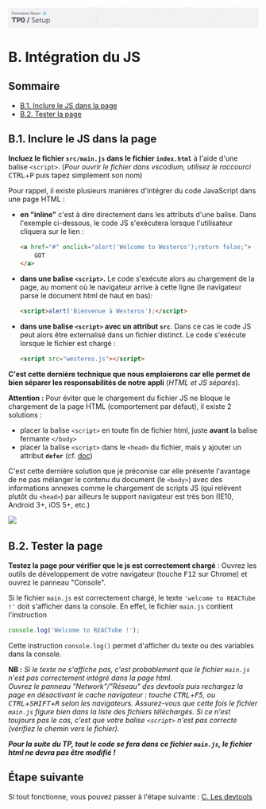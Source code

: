 <img src="images/readme/header-small.jpg" >

# B. Intégration du JS <!-- omit in toc -->

## Sommaire <!-- omit in toc -->
- [B.1. Inclure le JS dans la page](#b1-inclure-le-js-dans-la-page)
- [B.2. Tester la page](#b2-tester-la-page)

## B.1. Inclure le JS dans la page
**Incluez le fichier `src/main.js` dans le fichier `index.html`** à l'aide d'une balise `<script>`. (*Pour ouvrir le fichier dans vscodium, utilisez le raccourci* <kbd>CTRL</kbd>+<kbd>P</kbd> puis tapez simplement son nom)<br>

Pour rappel, il existe plusieurs manières d'intégrer du code JavaScript dans une page HTML :
- **en "inline"** c'est à dire directement dans les attributs d'une balise. Dans l'exemple ci-dessous, le code JS s'exécutera lorsque l'utilisateur cliquera sur le lien :
	```html
	<a href="#" onclick="alert('Welcome to Westeros');return false;">
		GOT
	</a>
	```
- **dans une balise `<script>`.** Le code s'exécute alors au chargement de la page, au moment où le navigateur arrive à cette ligne (le navigateur parse le document html de haut en bas):
	```html
	<script>alert('Bienvenue à Westeros');</script>
	```
- **dans une balise `<script>` avec un attribut `src`**. Dans ce cas le code JS peut alors être externalisé dans un fichier distinct. Le code s'exécute lorsque le fichier est chargé :
	```html
	<script src="westeros.js"></script>
	```
**C'est cette dernière technique que nous emploierons car elle permet de bien séparer les responsabilités de notre appli** (*HTML et JS séparés*).

**Attention :** Pour éviter que le chargement du fichier JS ne bloque le chargement de la page HTML (comportement par défaut), il existe 2 solutions :
- placer la balise `<script>` en toute fin de fichier html, juste **avant** la balise fermante `</body>`
- placer la balise `<script>` dans le `<head>` du fichier, mais y ajouter un attribut **`defer`** (cf. [doc](https://developer.mozilla.org/en-US/docs/Web/HTML/Element/script#attr-defer))

C'est cette dernière solution que je préconise car elle présente l'avantage de ne pas mélanger le contenu du document (le `<body>`) avec des informations annexes comme le chargement de scripts JS (qui relèvent plutôt du `<head>`) par ailleurs le support navigateur est très bon (IE10, Android 3+, iOS 5+, etc.)

<a href="https://caniuse.com/#feat=script-defer"><img src="https://caniuse.bitsofco.de/static/v1/script-defer-1589742247382.webp" /></a>

## B.2. Tester la page
**Testez la page pour vérifier que le js est correctement chargé** : Ouvrez les outils de développement de votre navigateur (touche <kbd>F12</kbd> sur Chrome) et ouvrez le panneau "Console".

Si le fichier `main.js` est correctement chargé, le texte `'welcome to REACTube !'` doit s'afficher dans la console. En effet, le fichier `main.js` contient l'instruction
```js
console.log('Welcome to REACTube !');
```

Cette instruction `console.log()` permet d'afficher du texte ou des variables dans la console.

**NB :** _Si le texte ne s'affiche pas, c'est probablement que le fichier `main.js` n'est pas correctement intégré dans la page html. <br>Ouvrez le panneau "Network"/"Réseau" des devtools puis rechargez la page en désactivant le cache navigateur : touche <kbd>CTRL</kbd>+<kbd>F5</kbd>, ou <kbd>CTRL</kbd>+<kbd>SHIFT</kbd>+<kbd>R</kbd> selon les navigateurs. Assurez-vous que cette fois le fichier `main.js` figure bien dans la liste des fichiers téléchargés. Si ce n'est toujours pas le cas, c'est que votre balise `<script>` n'est pas correcte (vérifiez le chemin vers le fichier)._

**_Pour la suite du TP, tout le code se fera dans ce fichier `main.js`, le fichier html ne devra pas être modifié !_**

## Étape suivante <!-- omit in toc -->
Si tout fonctionne, vous pouvez passer à l'étape suivante : [C. Les devtools](C-devtools.md)